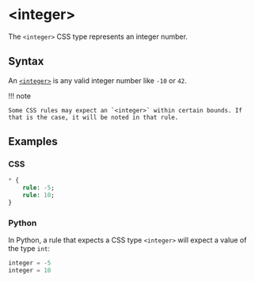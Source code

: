 # &lt;integer&gt;

The `<integer>` CSS type represents an integer number.

## Syntax

An [`<integer>`](/css_types/integer) is any valid integer number like `-10` or `42`.

!!! note

    Some CSS rules may expect an `<integer>` within certain bounds. If that is the case, it will be noted in that rule.

## Examples

### CSS

```sass
* {
    rule: -5;
    rule: 10;
}
```

### Python

In Python, a rule that expects a CSS type `<integer>` will expect a value of the type `int`:

```py
integer = -5
integer = 10
```
